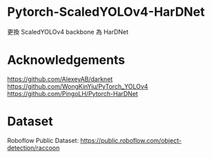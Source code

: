 # Pytorch-ScaledYOLOv4-HarDNet
更換 ScaledYOLOv4 backbone 為 HarDNet

# Acknowledgements
https://github.com/AlexeyAB/darknet <br>
https://github.com/WongKinYiu/PyTorch_YOLOv4 <br>
https://github.com/PingoLH/Pytorch-HarDNet <br>

# Dataset
Roboflow Public Dataset: https://public.roboflow.com/object-detection/raccoon

